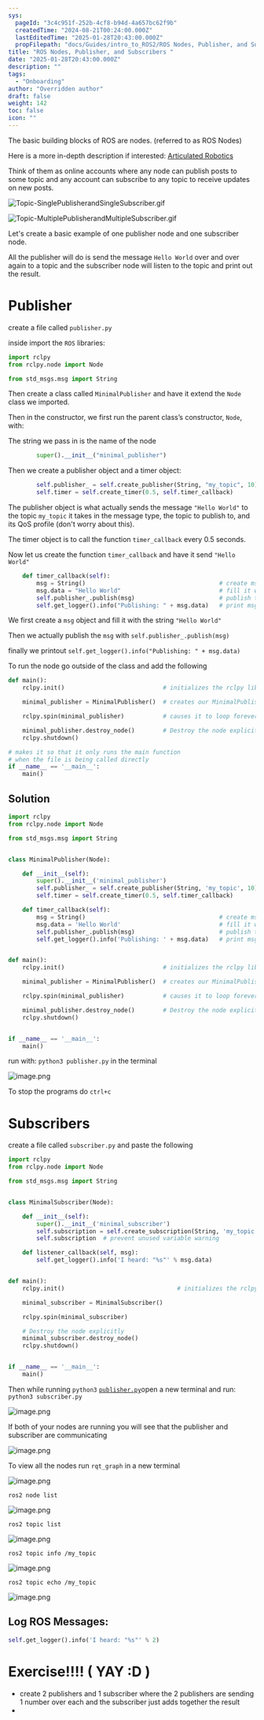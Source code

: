 ```yaml
---
sys:
  pageId: "3c4c951f-252b-4cf8-b94d-4a657bc62f9b"
  createdTime: "2024-08-21T00:24:00.000Z"
  lastEditedTime: "2025-01-28T20:43:00.000Z"
  propFilepath: "docs/Guides/intro_to_ROS2/ROS Nodes, Publisher, and Subscribers .md"
title: "ROS Nodes, Publisher, and Subscribers "
date: "2025-01-28T20:43:00.000Z"
description: ""
tags:
  - "Onboarding"
author: "Overridden author"
draft: false
weight: 142
toc: false
icon: ""
---
```


The basic building blocks of ROS are nodes. (referred to as ROS Nodes)

Here is a more in-depth description if interested: [Articulated Robotics](https://articulatedrobotics.xyz/tutorials/ready-for-ros/ros-overview#2-nodes)

Think of them as online accounts where any node can publish posts to some topic and any account can subscribe to any topic to receive updates on new posts.

![Topic-SinglePublisherandSingleSubscriber.gif](https://docs.ros.org/en/humble/_images/Topic-SinglePublisherandSingleSubscriber.gif)

![Topic-MultiplePublisherandMultipleSubscriber.gif](https://docs.ros.org/en/humble/_images/Topic-MultiplePublisherandMultipleSubscriber.gif)

Let's create a basic example of one publisher node and one subscriber node.

All the publisher will do is send the message `Hello World` over and over again to a topic and the subscriber node will listen to the topic and print out the result.

# Publisher

create a file called `publisher.py` 

inside import the `ROS` libraries:

```python
import rclpy
from rclpy.node import Node

from std_msgs.msg import String
```

Then create a class called `MinimalPublisher` and have it extend the `Node` class we imported.

Then in the constructor, we first run the parent class’s constructor, `Node`, with:

The string we pass in is the name of the node

```python
        super().__init__("minimal_publisher")
```

Then we create a publisher object and a timer object:

```python
        self.publisher_ = self.create_publisher(String, "my_topic", 10)
        self.timer = self.create_timer(0.5, self.timer_callback)
```

The publisher object is what actually sends the message `"Hello World"` to the topic `my_topic` it takes in the message type, the topic to publish to, and its QoS profile (don't worry about this).

The timer object is to call the function `timer_callback` every 0.5 seconds.

Now let us create the function `timer_callback` and have it send `"Hello World"`

```python
    def timer_callback(self):
        msg = String()                                      # create msg object
        msg.data = "Hello World"                            # fill it with data
        self.publisher_.publish(msg)                        # publish the message
        self.get_logger().info("Publishing: " + msg.data)   # print msg
```

We first create a `msg` object and fill it with the string `"Hello World"`

Then we actually publish the `msg` with `self.publisher_.publish(msg)`

finally we printout `self.get_logger().info("Publishing: " + msg.data)`

To run the node go outside of the class and add the following

```python
def main():
    rclpy.init()                            # initializes the rclpy library

    minimal_publisher = MinimalPublisher()  # creates our MinimalPublisher object

    rclpy.spin(minimal_publisher)           # causes it to loop forever

    minimal_publisher.destroy_node()        # Destroy the node explicitly
    rclpy.shutdown()

# makes it so that it only runs the main function
# when the file is being called directly
if __name__ == '__main__': 
    main()
```

## Solution

```python
import rclpy
from rclpy.node import Node

from std_msgs.msg import String


class MinimalPublisher(Node):

    def __init__(self):
        super().__init__('minimal_publisher')
        self.publisher_ = self.create_publisher(String, 'my_topic', 10)
        self.timer = self.create_timer(0.5, self.timer_callback)

    def timer_callback(self):
        msg = String()                                      # create msg object
        msg.data = 'Hello World'                            # fill it with data
        self.publisher_.publish(msg)                        # publish the message
        self.get_logger().info('Publishing: ' + msg.data)   # print msg


def main():
    rclpy.init()                            # initializes the rclpy library

    minimal_publisher = MinimalPublisher()  # creates our MinimalPublisher object

    rclpy.spin(minimal_publisher)           # causes it to loop forever

    minimal_publisher.destroy_node()        # Destroy the node explicitly
    rclpy.shutdown()


if __name__ == '__main__':
    main()
```

run with: `python3 publisher.py` in the terminal

![image.png](https://prod-files-secure.s3.us-west-2.amazonaws.com/d518164a-d88e-44d1-a4ee-3adb3bd8bce0/9214accb-ad5b-44f1-a31c-b3167c59138b/image.png?X-Amz-Algorithm=AWS4-HMAC-SHA256&X-Amz-Content-Sha256=UNSIGNED-PAYLOAD&X-Amz-Credential=ASIAZI2LB466ZABDFGT6%2F20250329%2Fus-west-2%2Fs3%2Faws4_request&X-Amz-Date=20250329T131434Z&X-Amz-Expires=3600&X-Amz-Security-Token=IQoJb3JpZ2luX2VjEAwaCXVzLXdlc3QtMiJHMEUCIQDYyl9sWzQjElBH47w9TthDFoBS58UQKQvSeFXzoGHbOAIgL44shgMNnCBxRP5gcgdS7tAw1VGagtYgQyNlxAgQEVcq%2FwMIdRAAGgw2Mzc0MjMxODM4MDUiDDfnFAmLv%2Bu0yWJ8xSrcA35EuSzynq%2FEV7dqMuvqoj1z8IvHDu3RPoGmFQiDVLJByD8vR%2BnLBNaFB3Y2gNCRgidKlSfZoZxVrrAceS5vlg%2Faws0iZFo3eUOb0nSGE6oZ3%2BkF9ZYT9tKizH%2FQkT04R2Dtk62YOefCrEw2MiMMVtdugL11UVw5l9xkrHMzsEJ0KUJAp4ilsLJlyrNOv43DDQLG70Z9m1uYMFQczy5QmYlIsr32CQ5VVVm3CBKl2aN84r282h6PCtP6nIHaQKpD3RBCndKsQYjrcwgOwz2UcOZ%2BlT5Tqn4v08cbuesRcuREXxuoFwTzs%2Fg7V0F6tE7gD3G%2FKmegq6iZxJt56rdHkwcelvTl7aDkwgEtpr9ZMHCtixzDw1NZkwnhqQ4lx9F%2FrGUsHZJCIsNRJF1oBnQd1hZkPHtIFWywP%2Bzj8jdL0micKFDzDFsNxaH8IEtwfYESsgU%2BAMCH4vLEi8deoFxd0ans0z9W3JdOBwENBpW%2FO20uZwaEFvXjfwA8HPyviUV%2FefYGUDIjISv9s0iEzfc13%2F1WpLEQY%2BFFTes%2BIOUj%2FnWmMumqtjgxBUAf3vcq0XxZ3r6CHJBBUf%2FBR6EXZ7Zds2vDkF0O8yhoofjRmias3gQo7UTh6ELKYsPnko3aMI61n78GOqUBQYpuvQ0hvXuufQfvG%2BOKsocrmlnzESUbBZ%2BO6i6bMOyz%2FNvY72uMuxXMUZ2STIYUksa94JG7WNdO9OQi3UoKuqNlLIVxAuUoxkE1jHne%2BwLEkRW%2BdxVRHLU%2F9n%2FVgvgLFq%2BxxQIk3ypt4ElkRyApQJ%2BJrTWDlZ8%2BJ2S%2B%2F%2F8iJyRxqBEZvy%2FSLyXdIL9ltzoi2HBBGH9SDJZ9IHD4xvRXxDx%2BxPjR&X-Amz-Signature=cd0a07f4742e4a01f1651fb9cc8fabc84bc135c4ca580658858ebfead5b9261d&X-Amz-SignedHeaders=host&x-id=GetObject)

To stop the programs do `ctrl+c`

# Subscribers

create a file called `subscriber.py` and paste the following

```python
import rclpy
from rclpy.node import Node

from std_msgs.msg import String


class MinimalSubscriber(Node):

    def __init__(self):
        super().__init__('minimal_subscriber')
        self.subscription = self.create_subscription(String, 'my_topic', self.listener_callback, 10)
        self.subscription  # prevent unused variable warning

    def listener_callback(self, msg):
        self.get_logger().info('I heard: "%s"' % msg.data)


def main():
    rclpy.init()                                # initializes the rclpy library

    minimal_subscriber = MinimalSubscriber()

    rclpy.spin(minimal_subscriber)

    # Destroy the node explicitly
    minimal_subscriber.destroy_node()
    rclpy.shutdown()


if __name__ == '__main__':
    main()
```

Then while running `python3` [`publisher.py`](http://publisher.py/)open a new terminal and run: `python3 subscriber.py` 

![image.png](https://prod-files-secure.s3.us-west-2.amazonaws.com/d518164a-d88e-44d1-a4ee-3adb3bd8bce0/611fccf2-c738-4dbd-94e9-98f209092866/image.png?X-Amz-Algorithm=AWS4-HMAC-SHA256&X-Amz-Content-Sha256=UNSIGNED-PAYLOAD&X-Amz-Credential=ASIAZI2LB466ZABDFGT6%2F20250329%2Fus-west-2%2Fs3%2Faws4_request&X-Amz-Date=20250329T131434Z&X-Amz-Expires=3600&X-Amz-Security-Token=IQoJb3JpZ2luX2VjEAwaCXVzLXdlc3QtMiJHMEUCIQDYyl9sWzQjElBH47w9TthDFoBS58UQKQvSeFXzoGHbOAIgL44shgMNnCBxRP5gcgdS7tAw1VGagtYgQyNlxAgQEVcq%2FwMIdRAAGgw2Mzc0MjMxODM4MDUiDDfnFAmLv%2Bu0yWJ8xSrcA35EuSzynq%2FEV7dqMuvqoj1z8IvHDu3RPoGmFQiDVLJByD8vR%2BnLBNaFB3Y2gNCRgidKlSfZoZxVrrAceS5vlg%2Faws0iZFo3eUOb0nSGE6oZ3%2BkF9ZYT9tKizH%2FQkT04R2Dtk62YOefCrEw2MiMMVtdugL11UVw5l9xkrHMzsEJ0KUJAp4ilsLJlyrNOv43DDQLG70Z9m1uYMFQczy5QmYlIsr32CQ5VVVm3CBKl2aN84r282h6PCtP6nIHaQKpD3RBCndKsQYjrcwgOwz2UcOZ%2BlT5Tqn4v08cbuesRcuREXxuoFwTzs%2Fg7V0F6tE7gD3G%2FKmegq6iZxJt56rdHkwcelvTl7aDkwgEtpr9ZMHCtixzDw1NZkwnhqQ4lx9F%2FrGUsHZJCIsNRJF1oBnQd1hZkPHtIFWywP%2Bzj8jdL0micKFDzDFsNxaH8IEtwfYESsgU%2BAMCH4vLEi8deoFxd0ans0z9W3JdOBwENBpW%2FO20uZwaEFvXjfwA8HPyviUV%2FefYGUDIjISv9s0iEzfc13%2F1WpLEQY%2BFFTes%2BIOUj%2FnWmMumqtjgxBUAf3vcq0XxZ3r6CHJBBUf%2FBR6EXZ7Zds2vDkF0O8yhoofjRmias3gQo7UTh6ELKYsPnko3aMI61n78GOqUBQYpuvQ0hvXuufQfvG%2BOKsocrmlnzESUbBZ%2BO6i6bMOyz%2FNvY72uMuxXMUZ2STIYUksa94JG7WNdO9OQi3UoKuqNlLIVxAuUoxkE1jHne%2BwLEkRW%2BdxVRHLU%2F9n%2FVgvgLFq%2BxxQIk3ypt4ElkRyApQJ%2BJrTWDlZ8%2BJ2S%2B%2F%2F8iJyRxqBEZvy%2FSLyXdIL9ltzoi2HBBGH9SDJZ9IHD4xvRXxDx%2BxPjR&X-Amz-Signature=d79e873660719a6902a82ca0182e928415670df303bec991a8a83f8271ee2daa&X-Amz-SignedHeaders=host&x-id=GetObject)

If both of your nodes are running you will see that the publisher and subscriber are communicating

![image.png](https://prod-files-secure.s3.us-west-2.amazonaws.com/d518164a-d88e-44d1-a4ee-3adb3bd8bce0/eea428b5-1cf0-43bb-a30b-81cbaf6c5c78/image.png?X-Amz-Algorithm=AWS4-HMAC-SHA256&X-Amz-Content-Sha256=UNSIGNED-PAYLOAD&X-Amz-Credential=ASIAZI2LB466ZABDFGT6%2F20250329%2Fus-west-2%2Fs3%2Faws4_request&X-Amz-Date=20250329T131434Z&X-Amz-Expires=3600&X-Amz-Security-Token=IQoJb3JpZ2luX2VjEAwaCXVzLXdlc3QtMiJHMEUCIQDYyl9sWzQjElBH47w9TthDFoBS58UQKQvSeFXzoGHbOAIgL44shgMNnCBxRP5gcgdS7tAw1VGagtYgQyNlxAgQEVcq%2FwMIdRAAGgw2Mzc0MjMxODM4MDUiDDfnFAmLv%2Bu0yWJ8xSrcA35EuSzynq%2FEV7dqMuvqoj1z8IvHDu3RPoGmFQiDVLJByD8vR%2BnLBNaFB3Y2gNCRgidKlSfZoZxVrrAceS5vlg%2Faws0iZFo3eUOb0nSGE6oZ3%2BkF9ZYT9tKizH%2FQkT04R2Dtk62YOefCrEw2MiMMVtdugL11UVw5l9xkrHMzsEJ0KUJAp4ilsLJlyrNOv43DDQLG70Z9m1uYMFQczy5QmYlIsr32CQ5VVVm3CBKl2aN84r282h6PCtP6nIHaQKpD3RBCndKsQYjrcwgOwz2UcOZ%2BlT5Tqn4v08cbuesRcuREXxuoFwTzs%2Fg7V0F6tE7gD3G%2FKmegq6iZxJt56rdHkwcelvTl7aDkwgEtpr9ZMHCtixzDw1NZkwnhqQ4lx9F%2FrGUsHZJCIsNRJF1oBnQd1hZkPHtIFWywP%2Bzj8jdL0micKFDzDFsNxaH8IEtwfYESsgU%2BAMCH4vLEi8deoFxd0ans0z9W3JdOBwENBpW%2FO20uZwaEFvXjfwA8HPyviUV%2FefYGUDIjISv9s0iEzfc13%2F1WpLEQY%2BFFTes%2BIOUj%2FnWmMumqtjgxBUAf3vcq0XxZ3r6CHJBBUf%2FBR6EXZ7Zds2vDkF0O8yhoofjRmias3gQo7UTh6ELKYsPnko3aMI61n78GOqUBQYpuvQ0hvXuufQfvG%2BOKsocrmlnzESUbBZ%2BO6i6bMOyz%2FNvY72uMuxXMUZ2STIYUksa94JG7WNdO9OQi3UoKuqNlLIVxAuUoxkE1jHne%2BwLEkRW%2BdxVRHLU%2F9n%2FVgvgLFq%2BxxQIk3ypt4ElkRyApQJ%2BJrTWDlZ8%2BJ2S%2B%2F%2F8iJyRxqBEZvy%2FSLyXdIL9ltzoi2HBBGH9SDJZ9IHD4xvRXxDx%2BxPjR&X-Amz-Signature=14e6e3ef79a6588b8087e729a65f009ef40c59e9b3574f98aac0a3af5b7095af&X-Amz-SignedHeaders=host&x-id=GetObject)

To view all the nodes run `rqt_graph` in a new terminal

![image.png](https://prod-files-secure.s3.us-west-2.amazonaws.com/d518164a-d88e-44d1-a4ee-3adb3bd8bce0/1d98e964-4318-4d62-b5c4-8c8f78368598/image.png?X-Amz-Algorithm=AWS4-HMAC-SHA256&X-Amz-Content-Sha256=UNSIGNED-PAYLOAD&X-Amz-Credential=ASIAZI2LB466ZABDFGT6%2F20250329%2Fus-west-2%2Fs3%2Faws4_request&X-Amz-Date=20250329T131434Z&X-Amz-Expires=3600&X-Amz-Security-Token=IQoJb3JpZ2luX2VjEAwaCXVzLXdlc3QtMiJHMEUCIQDYyl9sWzQjElBH47w9TthDFoBS58UQKQvSeFXzoGHbOAIgL44shgMNnCBxRP5gcgdS7tAw1VGagtYgQyNlxAgQEVcq%2FwMIdRAAGgw2Mzc0MjMxODM4MDUiDDfnFAmLv%2Bu0yWJ8xSrcA35EuSzynq%2FEV7dqMuvqoj1z8IvHDu3RPoGmFQiDVLJByD8vR%2BnLBNaFB3Y2gNCRgidKlSfZoZxVrrAceS5vlg%2Faws0iZFo3eUOb0nSGE6oZ3%2BkF9ZYT9tKizH%2FQkT04R2Dtk62YOefCrEw2MiMMVtdugL11UVw5l9xkrHMzsEJ0KUJAp4ilsLJlyrNOv43DDQLG70Z9m1uYMFQczy5QmYlIsr32CQ5VVVm3CBKl2aN84r282h6PCtP6nIHaQKpD3RBCndKsQYjrcwgOwz2UcOZ%2BlT5Tqn4v08cbuesRcuREXxuoFwTzs%2Fg7V0F6tE7gD3G%2FKmegq6iZxJt56rdHkwcelvTl7aDkwgEtpr9ZMHCtixzDw1NZkwnhqQ4lx9F%2FrGUsHZJCIsNRJF1oBnQd1hZkPHtIFWywP%2Bzj8jdL0micKFDzDFsNxaH8IEtwfYESsgU%2BAMCH4vLEi8deoFxd0ans0z9W3JdOBwENBpW%2FO20uZwaEFvXjfwA8HPyviUV%2FefYGUDIjISv9s0iEzfc13%2F1WpLEQY%2BFFTes%2BIOUj%2FnWmMumqtjgxBUAf3vcq0XxZ3r6CHJBBUf%2FBR6EXZ7Zds2vDkF0O8yhoofjRmias3gQo7UTh6ELKYsPnko3aMI61n78GOqUBQYpuvQ0hvXuufQfvG%2BOKsocrmlnzESUbBZ%2BO6i6bMOyz%2FNvY72uMuxXMUZ2STIYUksa94JG7WNdO9OQi3UoKuqNlLIVxAuUoxkE1jHne%2BwLEkRW%2BdxVRHLU%2F9n%2FVgvgLFq%2BxxQIk3ypt4ElkRyApQJ%2BJrTWDlZ8%2BJ2S%2B%2F%2F8iJyRxqBEZvy%2FSLyXdIL9ltzoi2HBBGH9SDJZ9IHD4xvRXxDx%2BxPjR&X-Amz-Signature=88de366c847e5173d0ceddf7485770ceeae2c332bb1a6ea30d404332e93262f4&X-Amz-SignedHeaders=host&x-id=GetObject)

`ros2 node list`

![image.png](https://prod-files-secure.s3.us-west-2.amazonaws.com/d518164a-d88e-44d1-a4ee-3adb3bd8bce0/680ac8cf-e6d9-4164-9ece-5b9a6fccffee/image.png?X-Amz-Algorithm=AWS4-HMAC-SHA256&X-Amz-Content-Sha256=UNSIGNED-PAYLOAD&X-Amz-Credential=ASIAZI2LB466ZABDFGT6%2F20250329%2Fus-west-2%2Fs3%2Faws4_request&X-Amz-Date=20250329T131434Z&X-Amz-Expires=3600&X-Amz-Security-Token=IQoJb3JpZ2luX2VjEAwaCXVzLXdlc3QtMiJHMEUCIQDYyl9sWzQjElBH47w9TthDFoBS58UQKQvSeFXzoGHbOAIgL44shgMNnCBxRP5gcgdS7tAw1VGagtYgQyNlxAgQEVcq%2FwMIdRAAGgw2Mzc0MjMxODM4MDUiDDfnFAmLv%2Bu0yWJ8xSrcA35EuSzynq%2FEV7dqMuvqoj1z8IvHDu3RPoGmFQiDVLJByD8vR%2BnLBNaFB3Y2gNCRgidKlSfZoZxVrrAceS5vlg%2Faws0iZFo3eUOb0nSGE6oZ3%2BkF9ZYT9tKizH%2FQkT04R2Dtk62YOefCrEw2MiMMVtdugL11UVw5l9xkrHMzsEJ0KUJAp4ilsLJlyrNOv43DDQLG70Z9m1uYMFQczy5QmYlIsr32CQ5VVVm3CBKl2aN84r282h6PCtP6nIHaQKpD3RBCndKsQYjrcwgOwz2UcOZ%2BlT5Tqn4v08cbuesRcuREXxuoFwTzs%2Fg7V0F6tE7gD3G%2FKmegq6iZxJt56rdHkwcelvTl7aDkwgEtpr9ZMHCtixzDw1NZkwnhqQ4lx9F%2FrGUsHZJCIsNRJF1oBnQd1hZkPHtIFWywP%2Bzj8jdL0micKFDzDFsNxaH8IEtwfYESsgU%2BAMCH4vLEi8deoFxd0ans0z9W3JdOBwENBpW%2FO20uZwaEFvXjfwA8HPyviUV%2FefYGUDIjISv9s0iEzfc13%2F1WpLEQY%2BFFTes%2BIOUj%2FnWmMumqtjgxBUAf3vcq0XxZ3r6CHJBBUf%2FBR6EXZ7Zds2vDkF0O8yhoofjRmias3gQo7UTh6ELKYsPnko3aMI61n78GOqUBQYpuvQ0hvXuufQfvG%2BOKsocrmlnzESUbBZ%2BO6i6bMOyz%2FNvY72uMuxXMUZ2STIYUksa94JG7WNdO9OQi3UoKuqNlLIVxAuUoxkE1jHne%2BwLEkRW%2BdxVRHLU%2F9n%2FVgvgLFq%2BxxQIk3ypt4ElkRyApQJ%2BJrTWDlZ8%2BJ2S%2B%2F%2F8iJyRxqBEZvy%2FSLyXdIL9ltzoi2HBBGH9SDJZ9IHD4xvRXxDx%2BxPjR&X-Amz-Signature=58929bffb62b36af7e2135492b86625df94cf11173de7cc838eaeb0827983f9c&X-Amz-SignedHeaders=host&x-id=GetObject)

`ros2 topic list`

![image.png](https://prod-files-secure.s3.us-west-2.amazonaws.com/d518164a-d88e-44d1-a4ee-3adb3bd8bce0/eee2ebe1-27ef-4a4a-96fb-2ca54126fb29/image.png?X-Amz-Algorithm=AWS4-HMAC-SHA256&X-Amz-Content-Sha256=UNSIGNED-PAYLOAD&X-Amz-Credential=ASIAZI2LB466ZABDFGT6%2F20250329%2Fus-west-2%2Fs3%2Faws4_request&X-Amz-Date=20250329T131434Z&X-Amz-Expires=3600&X-Amz-Security-Token=IQoJb3JpZ2luX2VjEAwaCXVzLXdlc3QtMiJHMEUCIQDYyl9sWzQjElBH47w9TthDFoBS58UQKQvSeFXzoGHbOAIgL44shgMNnCBxRP5gcgdS7tAw1VGagtYgQyNlxAgQEVcq%2FwMIdRAAGgw2Mzc0MjMxODM4MDUiDDfnFAmLv%2Bu0yWJ8xSrcA35EuSzynq%2FEV7dqMuvqoj1z8IvHDu3RPoGmFQiDVLJByD8vR%2BnLBNaFB3Y2gNCRgidKlSfZoZxVrrAceS5vlg%2Faws0iZFo3eUOb0nSGE6oZ3%2BkF9ZYT9tKizH%2FQkT04R2Dtk62YOefCrEw2MiMMVtdugL11UVw5l9xkrHMzsEJ0KUJAp4ilsLJlyrNOv43DDQLG70Z9m1uYMFQczy5QmYlIsr32CQ5VVVm3CBKl2aN84r282h6PCtP6nIHaQKpD3RBCndKsQYjrcwgOwz2UcOZ%2BlT5Tqn4v08cbuesRcuREXxuoFwTzs%2Fg7V0F6tE7gD3G%2FKmegq6iZxJt56rdHkwcelvTl7aDkwgEtpr9ZMHCtixzDw1NZkwnhqQ4lx9F%2FrGUsHZJCIsNRJF1oBnQd1hZkPHtIFWywP%2Bzj8jdL0micKFDzDFsNxaH8IEtwfYESsgU%2BAMCH4vLEi8deoFxd0ans0z9W3JdOBwENBpW%2FO20uZwaEFvXjfwA8HPyviUV%2FefYGUDIjISv9s0iEzfc13%2F1WpLEQY%2BFFTes%2BIOUj%2FnWmMumqtjgxBUAf3vcq0XxZ3r6CHJBBUf%2FBR6EXZ7Zds2vDkF0O8yhoofjRmias3gQo7UTh6ELKYsPnko3aMI61n78GOqUBQYpuvQ0hvXuufQfvG%2BOKsocrmlnzESUbBZ%2BO6i6bMOyz%2FNvY72uMuxXMUZ2STIYUksa94JG7WNdO9OQi3UoKuqNlLIVxAuUoxkE1jHne%2BwLEkRW%2BdxVRHLU%2F9n%2FVgvgLFq%2BxxQIk3ypt4ElkRyApQJ%2BJrTWDlZ8%2BJ2S%2B%2F%2F8iJyRxqBEZvy%2FSLyXdIL9ltzoi2HBBGH9SDJZ9IHD4xvRXxDx%2BxPjR&X-Amz-Signature=233e44c18ab66714ffe8a031c03b92fa9b8e52aa2f882e9f4746be9f5feae6d6&X-Amz-SignedHeaders=host&x-id=GetObject)

`ros2 topic info /my_topic`

![image.png](https://prod-files-secure.s3.us-west-2.amazonaws.com/d518164a-d88e-44d1-a4ee-3adb3bd8bce0/6288ef12-cb9e-406f-b9eb-65feed3a9011/image.png?X-Amz-Algorithm=AWS4-HMAC-SHA256&X-Amz-Content-Sha256=UNSIGNED-PAYLOAD&X-Amz-Credential=ASIAZI2LB466ZABDFGT6%2F20250329%2Fus-west-2%2Fs3%2Faws4_request&X-Amz-Date=20250329T131434Z&X-Amz-Expires=3600&X-Amz-Security-Token=IQoJb3JpZ2luX2VjEAwaCXVzLXdlc3QtMiJHMEUCIQDYyl9sWzQjElBH47w9TthDFoBS58UQKQvSeFXzoGHbOAIgL44shgMNnCBxRP5gcgdS7tAw1VGagtYgQyNlxAgQEVcq%2FwMIdRAAGgw2Mzc0MjMxODM4MDUiDDfnFAmLv%2Bu0yWJ8xSrcA35EuSzynq%2FEV7dqMuvqoj1z8IvHDu3RPoGmFQiDVLJByD8vR%2BnLBNaFB3Y2gNCRgidKlSfZoZxVrrAceS5vlg%2Faws0iZFo3eUOb0nSGE6oZ3%2BkF9ZYT9tKizH%2FQkT04R2Dtk62YOefCrEw2MiMMVtdugL11UVw5l9xkrHMzsEJ0KUJAp4ilsLJlyrNOv43DDQLG70Z9m1uYMFQczy5QmYlIsr32CQ5VVVm3CBKl2aN84r282h6PCtP6nIHaQKpD3RBCndKsQYjrcwgOwz2UcOZ%2BlT5Tqn4v08cbuesRcuREXxuoFwTzs%2Fg7V0F6tE7gD3G%2FKmegq6iZxJt56rdHkwcelvTl7aDkwgEtpr9ZMHCtixzDw1NZkwnhqQ4lx9F%2FrGUsHZJCIsNRJF1oBnQd1hZkPHtIFWywP%2Bzj8jdL0micKFDzDFsNxaH8IEtwfYESsgU%2BAMCH4vLEi8deoFxd0ans0z9W3JdOBwENBpW%2FO20uZwaEFvXjfwA8HPyviUV%2FefYGUDIjISv9s0iEzfc13%2F1WpLEQY%2BFFTes%2BIOUj%2FnWmMumqtjgxBUAf3vcq0XxZ3r6CHJBBUf%2FBR6EXZ7Zds2vDkF0O8yhoofjRmias3gQo7UTh6ELKYsPnko3aMI61n78GOqUBQYpuvQ0hvXuufQfvG%2BOKsocrmlnzESUbBZ%2BO6i6bMOyz%2FNvY72uMuxXMUZ2STIYUksa94JG7WNdO9OQi3UoKuqNlLIVxAuUoxkE1jHne%2BwLEkRW%2BdxVRHLU%2F9n%2FVgvgLFq%2BxxQIk3ypt4ElkRyApQJ%2BJrTWDlZ8%2BJ2S%2B%2F%2F8iJyRxqBEZvy%2FSLyXdIL9ltzoi2HBBGH9SDJZ9IHD4xvRXxDx%2BxPjR&X-Amz-Signature=a11d227b5c9f6486f7123f5f7734ee19ad3f0d6f49ac82fb3183196f84480800&X-Amz-SignedHeaders=host&x-id=GetObject)

`ros2 topic echo /my_topic`

![image.png](https://prod-files-secure.s3.us-west-2.amazonaws.com/d518164a-d88e-44d1-a4ee-3adb3bd8bce0/0a6fcb4d-422d-4a6c-a803-749ef4adf2c6/image.png?X-Amz-Algorithm=AWS4-HMAC-SHA256&X-Amz-Content-Sha256=UNSIGNED-PAYLOAD&X-Amz-Credential=ASIAZI2LB466ZABDFGT6%2F20250329%2Fus-west-2%2Fs3%2Faws4_request&X-Amz-Date=20250329T131434Z&X-Amz-Expires=3600&X-Amz-Security-Token=IQoJb3JpZ2luX2VjEAwaCXVzLXdlc3QtMiJHMEUCIQDYyl9sWzQjElBH47w9TthDFoBS58UQKQvSeFXzoGHbOAIgL44shgMNnCBxRP5gcgdS7tAw1VGagtYgQyNlxAgQEVcq%2FwMIdRAAGgw2Mzc0MjMxODM4MDUiDDfnFAmLv%2Bu0yWJ8xSrcA35EuSzynq%2FEV7dqMuvqoj1z8IvHDu3RPoGmFQiDVLJByD8vR%2BnLBNaFB3Y2gNCRgidKlSfZoZxVrrAceS5vlg%2Faws0iZFo3eUOb0nSGE6oZ3%2BkF9ZYT9tKizH%2FQkT04R2Dtk62YOefCrEw2MiMMVtdugL11UVw5l9xkrHMzsEJ0KUJAp4ilsLJlyrNOv43DDQLG70Z9m1uYMFQczy5QmYlIsr32CQ5VVVm3CBKl2aN84r282h6PCtP6nIHaQKpD3RBCndKsQYjrcwgOwz2UcOZ%2BlT5Tqn4v08cbuesRcuREXxuoFwTzs%2Fg7V0F6tE7gD3G%2FKmegq6iZxJt56rdHkwcelvTl7aDkwgEtpr9ZMHCtixzDw1NZkwnhqQ4lx9F%2FrGUsHZJCIsNRJF1oBnQd1hZkPHtIFWywP%2Bzj8jdL0micKFDzDFsNxaH8IEtwfYESsgU%2BAMCH4vLEi8deoFxd0ans0z9W3JdOBwENBpW%2FO20uZwaEFvXjfwA8HPyviUV%2FefYGUDIjISv9s0iEzfc13%2F1WpLEQY%2BFFTes%2BIOUj%2FnWmMumqtjgxBUAf3vcq0XxZ3r6CHJBBUf%2FBR6EXZ7Zds2vDkF0O8yhoofjRmias3gQo7UTh6ELKYsPnko3aMI61n78GOqUBQYpuvQ0hvXuufQfvG%2BOKsocrmlnzESUbBZ%2BO6i6bMOyz%2FNvY72uMuxXMUZ2STIYUksa94JG7WNdO9OQi3UoKuqNlLIVxAuUoxkE1jHne%2BwLEkRW%2BdxVRHLU%2F9n%2FVgvgLFq%2BxxQIk3ypt4ElkRyApQJ%2BJrTWDlZ8%2BJ2S%2B%2F%2F8iJyRxqBEZvy%2FSLyXdIL9ltzoi2HBBGH9SDJZ9IHD4xvRXxDx%2BxPjR&X-Amz-Signature=ea6874f063243644642757aa9a557d429427112e64423f1d209a07c15b4eecb3&X-Amz-SignedHeaders=host&x-id=GetObject)

## Log ROS Messages:

```python
self.get_logger().info('I heard: "%s"' % 2)
```

# Exercise!!!! ( YAY :D )

- create 2 publishers and 1 subscriber where the 2 publishers are sending 1 number over each and the subscriber just adds together the result
- 
